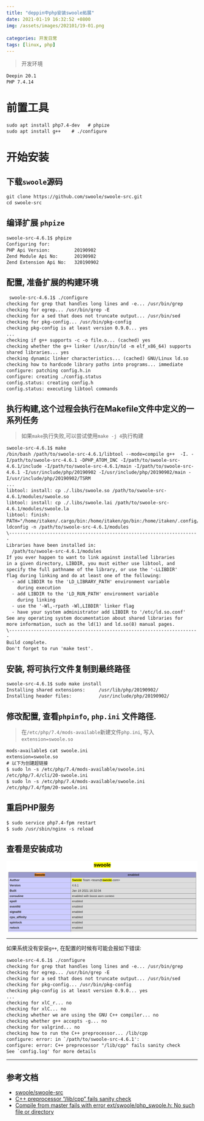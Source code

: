 ```yaml
---
title: "deppin中php安装swoole拓展"
date: 2021-01-19 16:32:52 +0800
img: /assets/images/202101/19-01.png

categories: 开发日常
tags: [linux, php]
---
```


>开发环境
```
Deepin 20.1
PHP 7.4.14
```

# 前置工具
```
sudo apt install php7.4-dev   # phpize
sudo apt install g++    # ./configure
```

# 开始安装
## 下载`swoole`源码

```
git clone https://github.com/swoole/swoole-src.git
cd swoole-src
```

## 编译扩展 `phpize`

```
swoole-src-4.6.1$ phpize
Configuring for:
PHP Api Version:         20190902
Zend Module Api No:      20190902
Zend Extension Api No:   320190902
```

## 配置, 准备扩展的构建环境

```
 swoole-src-4.6.1$ ./configure
checking for grep that handles long lines and -e... /usr/bin/grep
checking for egrep... /usr/bin/grep -E
checking for a sed that does not truncate output... /usr/bin/sed
checking for pkg-config... /usr/bin/pkg-config
checking pkg-config is at least version 0.9.0... yes
...
checking if g++ supports -c -o file.o... (cached) yes
checking whether the g++ linker (/usr/bin/ld -m elf_x86_64) supports shared libraries... yes
checking dynamic linker characteristics... (cached) GNU/Linux ld.so
checking how to hardcode library paths into programs... immediate
configure: patching config.h.in
configure: creating ./config.status
config.status: creating config.h
config.status: executing libtool commands
```

## 执行构建,这个过程会执行在Makefile文件中定义的一系列任务
>如果`make`执行失败,可以尝试使用`make -j 4`执行构建

```
swoole-src-4.6.1$ make
/bin/bash /path/to/swoole-src-4.6.1/libtool --mode=compile g++  -I. -I/path/to/swoole-src-4.6.1 -DPHP_ATOM_INC -I/path/to/swoole-src-4.6.1/include -I/path/to/swoole-src-4.6.1/main -I/path/to/swoole-src-4.6.1 -I/usr/include/php/20190902 -I/usr/include/php/20190902/main -I/usr/include/php/20190902/TSRM
...
libtool: install: cp ./.libs/swoole.so /path/to/swoole-src-4.6.1/modules/swoole.so
libtool: install: cp ./.libs/swoole.lai /path/to/swoole-src-4.6.1/modules/swoole.la
libtool: finish: PATH="/home/itaken/.cargo/bin:/home/itaken/go/bin:/home/itaken/.config/composer/vendor/bin:/home/itaken/Software/node/bin:/home/itaken/Software/anaconda3/bin:/home/itaken/Software/anaconda3/condabin:/usr/local/bin:/usr/bin:/bin:/usr/local/games:/usr/games:/sbin:/usr/sbin:/sbin" ldconfig -n /path/to/swoole-src-4.6.1/modules
\----------------------------------------------------------------------
Libraries have been installed in:
  /path/to/swoole-src-4.6.1/modules
If you ever happen to want to link against installed libraries
in a given directory, LIBDIR, you must either use libtool, and
specify the full pathname of the library, or use the '-LLIBDIR'
flag during linking and do at least one of the following:
  - add LIBDIR to the 'LD_LIBRARY_PATH' environment variable
    during execution
  - add LIBDIR to the 'LD_RUN_PATH' environment variable
    during linking
  - use the '-Wl,-rpath -Wl,LIBDIR' linker flag
  - have your system administrator add LIBDIR to '/etc/ld.so.conf'
See any operating system documentation about shared libraries for
more information, such as the ld(1) and ld.so(8) manual pages.
\----------------------------------------------------------------------
Build complete.
Don't forget to run 'make test'.
```

## 安装, 将可执行文件复制到最终路径

```
swoole-src-4.6.1$ sudo make install
Installing shared extensions:     /usr/lib/php/20190902/
Installing header files:          /usr/include/php/20190902/
```

## 修改配置, 查看`phpinfo`, `php.ini` 文件路径.

>在`/etc/php/7.4/mods-available`新建文件`php.ini`, 写入`extension=swoole.so`
```
mods-available$ cat swoole.ini
extension=swoole.so
# 以下为创建超链接
$ sudo ln -s /etc/php/7.4/mods-available/swoole.ini  /etc/php/7.4/cli/20-swoole.ini
$ sudo ln -s /etc/php/7.4/mods-available/swoole.ini  /etc/php/7.4/fpm/20-swoole.ini
```

## 重启PHP服务

```
$ sudo service php7.4-fpm restart
$ sudo /usr/sbin/nginx -s reload
```

## 查看是安装成功

![swoole](/assets/images/202101/19-01.png)

----

如果系统没有安装`g++`, 在配置的时候有可能会报如下错误:

```
swoole-src-4.6.1$ ./configure
checking for grep that handles long lines and -e... /usr/bin/grep
checking for egrep... /usr/bin/grep -E
checking for a sed that does not truncate output... /usr/bin/sed
checking for pkg-config... /usr/bin/pkg-config
checking pkg-config is at least version 0.9.0... yes
...
checking for xlC_r... no
checking for xlC... no
checking whether we are using the GNU C++ compiler... no
checking whether g++ accepts -g... no
checking for valgrind... no
checking how to run the C++ preprocessor... /lib/cpp
configure: error: in `/path/to/swoole-src-4.6.1':
configure: error: C++ preprocessor "/lib/cpp" fails sanity check
See `config.log' for more details
```

---
## 参考文档
- [swoole/swoole-src](https://github.com/swoole/swoole-src/blob/master/README-CN.md)
- [C++ preprocessor “/lib/cpp” fails sanity check](https://askubuntu.com/questions/509663/c-preprocessor-lib-cpp-fails-sanity-check)
- [Compile from master fails with error ext/swoole/php_swoole.h: No such file or directory](https://github.com/swoole/ext-async/issues/3)
